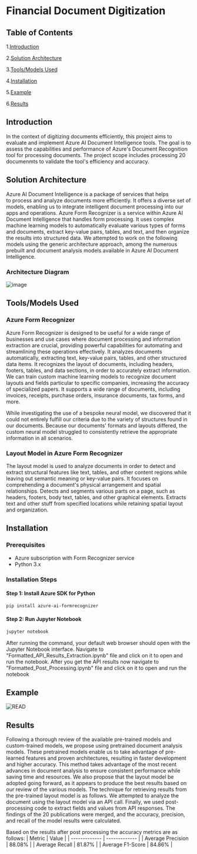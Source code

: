 # **Financial Document Digitization**

## Table of Contents

1.[Introduction](#Introduction) 

2.[Solution Architecture](#SolutionArchitecture) 

3.[Tools/Models Used](#Tools/ModelsUsed) 

4.[Installation](#Installation) 

5.[Example](#Example) 

6.[Results](#Results) 

<a id="Introduction"></a>
## Introduction
In the context of digitizing documents efficiently, this project aims to evaluate and implement Azure AI Document Intelligence tools. The goal is to assess the capabilities and performance of Azure's Document Recognition tool for processing documents. The project scope includes processing 20 documenmts to validate the tool's efficiency and accuracy.

<a id="SolutionArchitecture"></a>
## Solution Architecture
Azure AI Document Intelligence is a package of services that helps to process and analyze documents more efficiently. It offers a diverse set of models, enabling us to integrate intelligent document processing into our apps and operations. Azure Form Recognizer is a service within Azure AI Document Intelligence that handles form processing. It uses complex machine learning models to automatically evaluate various types of forms and documents, extract key-value pairs, tables, and text, and then organize the results into structured data. We attempted to work on the following models using the generic architecture approach, among the numerous prebuilt and document analysis models available in Azure AI Document Intelligence.

### Architecture Diagram
![image](https://github.com/user-attachments/assets/8e317ca3-97f2-4ed4-be41-96676270caed)

<a id="Tools/ModelsUsed"></a>
## Tools/Models Used
### Azure Form Recognizer
Azure Form Recognizer is designed to be useful for a wide range of businesses and use cases where document processing and information extraction are crucial, providing powerful capabilities for automating and streamlining these operations effectively. It analyzes documents automatically, extracting text, key-value pairs, tables, and other structured data items. It recognizes the layout of documents, including headers, footers, tables, and data sections, in order to accurately extract information. We can train custom machine learning models to recognize document layouts and fields particular to specific companies, increasing the accuracy of specialized papers. It supports a wide range of documents, including invoices, receipts, purchase orders, insurance documents, tax forms, and more.

While investigating the use of a bespoke neural model, we discovered that it could not entirely fulfill our criteria due to the variety of structures found in our documents. Because our documents' formats and layouts differed, the custom neural model struggled to consistently retrieve the appropriate information in all scenarios.

### Layout Model in Azure Form Recognizer
The layout model is used to analyze documents in order to detect and extract structural features like text, tables, and other content regions while leaving out semantic meaning or key-value pairs. It focuses on comprehending a document's physical arrangement and spatial relationships. Detects and segments various parts on a page, such as headers, footers, body text, tables, and other graphical elements. Extracts text and other stuff from specified locations while retaining spatial layout and organization. 

<a id="Installation"></a>
## Installation
### Prerequisites
- Azure subscription with Form Recognizer service
- Python 3.x

### Installation Steps

#### Step 1: Install Azure SDK for Python
```bash
pip install azure-ai-formrecognizer
```
#### Step 2: Run Jupyter Notebook
```bash
jupyter notebook
```

After running the command, your default web browser should open with the Jupyter Notebook interface.
Navigate to "Formatted_API_Results_Extraction.ipynb" file and click on it to open and run the notebook. After you get the API results now navigate to "Formatted_Post_Processing.ipynb" file and click on it to open and run the notebook


<a id="Example"></a>
## Example
![READ](https://github.com/user-attachments/assets/f5910a3f-4858-41c5-92da-fd751a256258)

<a id="Results"></a>
## Results
Following a thorough review of the available pre-trained models and custom-trained models, we propose using pretrained document analysis models. These pretrained models enable us to take advantage of pre-learned features and proven architectures, resulting in faster development and higher accuracy. This method takes advantage of the most recent advances in document analysis to ensure consistent performance while saving time and resources. We also propose that the layout model be adopted going forward, as it appears to produce the best results based on our review of the various models. 
The technique for retrieving results from the pre-trained layout model is as follows. We attempted to analyze the document using the layout model via an API call. Finally, we used post-processing code to extract fields and values from API responses. The findings of the 20 publications were merged, and the accuracy, precision, and recall of the model results were calculated.

Based on the results after post processing the accuracy metrics are as follows:
| Metric  | Value |
| ------------- | ------------- |
| Average Precision  | 88.08% |
| Average Recall  | 81.87% |
| Average F1-Score  | 84.86% |
